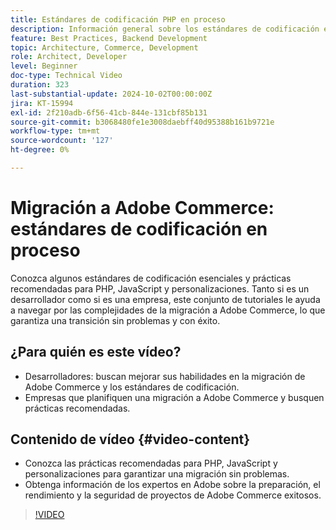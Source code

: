 ```yaml
---
title: Estándares de codificación PHP en proceso
description: Información general sobre los estándares de codificación en proceso para la migración de Adobe Commerce, que abarcan PHP, JavaScript y prácticas recomendadas para las personalizaciones.
feature: Best Practices, Backend Development
topic: Architecture, Commerce, Development
role: Architect, Developer
level: Beginner
doc-type: Technical Video
duration: 323
last-substantial-update: 2024-10-02T00:00:00Z
jira: KT-15994
exl-id: 2f210adb-6f56-41cb-844e-131cbf85b131
source-git-commit: b3068480fe1e3008daebff40d95388b161b9721e
workflow-type: tm+mt
source-wordcount: '127'
ht-degree: 0%

---
```


# Migración a Adobe Commerce: estándares de codificación en proceso

Conozca algunos estándares de codificación esenciales y prácticas recomendadas para PHP, JavaScript y personalizaciones. Tanto si es un desarrollador como si es una empresa, este conjunto de tutoriales le ayuda a navegar por las complejidades de la migración a Adobe Commerce, lo que garantiza una transición sin problemas y con éxito.

## ¿Para quién es este vídeo?

* Desarrolladores: buscan mejorar sus habilidades en la migración de Adobe Commerce y los estándares de codificación.
* Empresas que planifiquen una migración a Adobe Commerce y busquen prácticas recomendadas.

## Contenido de vídeo {#video-content}

* Conozca las prácticas recomendadas para PHP, JavaScript y personalizaciones para garantizar una migración sin problemas.
* Obtenga información de los expertos en Adobe sobre la preparación, el rendimiento y la seguridad de proyectos de Adobe Commerce exitosos.

>[!VIDEO](https://video.tv.adobe.com/v/3434857?learn=on&enablevpops)
